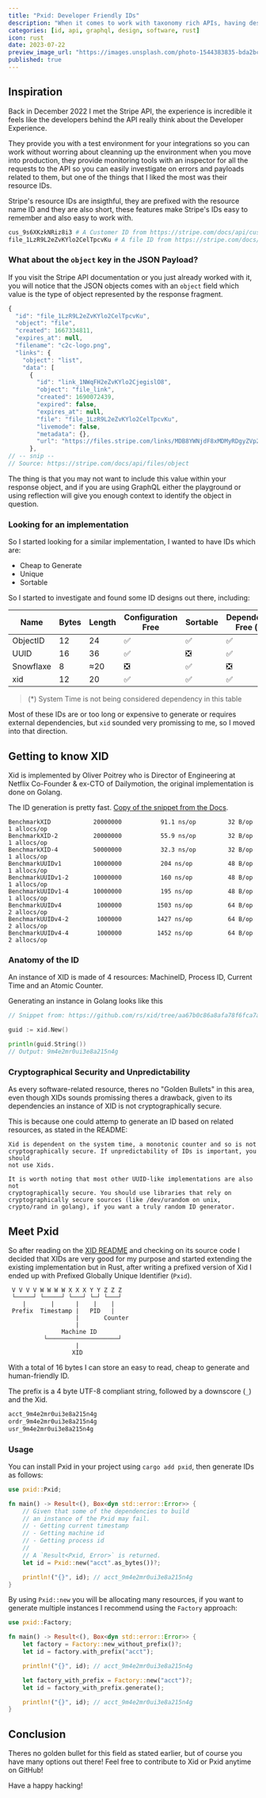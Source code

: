 ```yaml
---
title: "Pxid: Developer Friendly IDs"
description: "When it comes to work with taxonomy rich APIs, having descriptive IDs that provides context about the resource in question is crucial"
categories: [id, api, graphql, design, software, rust]
icon: rust
date: 2023-07-22
preview_image_url: "https://images.unsplash.com/photo-1544383835-bda2bc66a55d?ixlib=rb-4.0.3&ixid=M3wxMjA3fDB8MHxwaG90by1wYWdlfHx8fGVufDB8fHx8fA%3D%3D&auto=format&fit=crop&w=2272&q=1"
published: true
---
```


## Inspiration

Back in December 2022 I met the Stripe API, the experience is incredible it
feels like the developers behind the API really think about the Developer
Experience.

They provide you with a test environment for your integrations so you can work
without worring about cleanning up the environment when you move into production,
they provide monitoring tools with an inspector for all the requests to the API
so you can easily investigate on errors and payloads related to them, but one
of the things that I liked the most was their resource IDs.

Stripe's resource IDs are insigthful, they are prefixed with the resource name
ID and they are also short, these features make Stripe's IDs easy to remember
and also easy to work with.

```bash
cus_9s6XKzkNRiz8i3 # A Customer ID from https://stripe.com/docs/api/customers
file_1LzR9L2eZvKYlo2CelTpcvKu # A file ID from https://stripe.com/docs/api/files
```

### What about the `object` key in the JSON Payload?

If you visit the Stripe API documentation or you just already worked with it,
you will notice that the JSON objects comes with an `object` field which value
is the type of object represented by the response fragment.

```js
{
  "id": "file_1LzR9L2eZvKYlo2CelTpcvKu",
  "object": "file",
  "created": 1667334811,
  "expires_at": null,
  "filename": "c2c-logo.png",
  "links": {
    "object": "list",
    "data": [
      {
        "id": "link_1NWqFH2eZvKYlo2CjegislO8",
        "object": "file_link",
        "created": 1690072439,
        "expired": false,
        "expires_at": null,
        "file": "file_1LzR9L2eZvKYlo2CelTpcvKu",
        "livemode": false,
        "metadata": {},
        "url": "https://files.stripe.com/links/MDB8YWNjdF8xMDMyRDgyZVp2S1lsbzJDfGZsX3Rlc3RfVzVXajVISGh0UEYwSTdMdno2Zjd5OTQx006747U4IB"
      },
// -- snip --
// Source: https://stripe.com/docs/api/files/object
```

The thing is that you may not want to include this value within your response
object, and if you are using GraphQL either the playground or using reflection
will give you enough context to identify the object in question.

### Looking for an implementation

So I started looking for a similar implementation, I wanted to have IDs which
are:

- Cheap to Generate
- Unique
- Sortable

So I started to investigate and found some ID designs out there, including:

| Name | Bytes | Length | Configuration Free | Sortable | Dependency Free (*) |
| --- | --- | --- | --- | --- | --- |
| ObjectID | 12 | 24 | ✅ | ✅ | ✅ |
| UUID | 16 | 36 | ✅ | ❎ | ✅ |
| Snowflaxe | 8 | ≈20 | ❎ | ✅ | ❎ |
| xid | 12 | 20 | ✅ | ✅ | ✅ |

> (*) System Time is not being considered dependency in this table

Most of these IDs are or too long or expensive to generate or requires
external dependencies, but `xid` sounded very promissing to me, so I moved into
that direction.

## Getting to know XID

Xid is implemented by Oliver Poitrey who is Director of Engineering at Netflix
Co-Founder & ex-CTO of Dailymotion, the original implementation is done on
Golang.

The ID generation is pretty fast. [Copy of the snippet from the Docs][1].

```
BenchmarkXID        	20000000	       91.1 ns/op	      32 B/op	       1 allocs/op
BenchmarkXID-2      	20000000	       55.9 ns/op	      32 B/op	       1 allocs/op
BenchmarkXID-4      	50000000	       32.3 ns/op	      32 B/op	       1 allocs/op
BenchmarkUUIDv1     	10000000	       204 ns/op	      48 B/op	       1 allocs/op
BenchmarkUUIDv1-2   	10000000	       160 ns/op	      48 B/op	       1 allocs/op
BenchmarkUUIDv1-4   	10000000	       195 ns/op	      48 B/op	       1 allocs/op
BenchmarkUUIDv4     	 1000000	      1503 ns/op	      64 B/op	       2 allocs/op
BenchmarkUUIDv4-2   	 1000000	      1427 ns/op	      64 B/op	       2 allocs/op
BenchmarkUUIDv4-4   	 1000000	      1452 ns/op	      64 B/op	       2 allocs/op
```

### Anatomy of the ID

An instance of XID is made of 4 resources: MachineID, Process ID, Current Time
and an Atomic Counter.

Generating an instance in Golang looks like this

```go
// Snippet from: https://github.com/rs/xid/tree/aa67b0c86a8afa78f6fca7a3111d33fef696f90f#usage

guid := xid.New()

println(guid.String())
// Output: 9m4e2mr0ui3e8a215n4g
```

### Cryptographical Security and Unpredictability

As every software-related resource, theres no "Golden Bullets" in this area,
even though XIDs sounds promissing theres a drawback, given to its dependencies
an instance of XID is not cryptographically secure.

This is because one could attemp to generate an ID based on related resources,
as stated in the README:

```
Xid is dependent on the system time, a monotonic counter and so is not
cryptographically secure. If unpredictability of IDs is important, you should
not use Xids.

It is worth noting that most other UUID-like implementations are also not
cryptographically secure. You should use libraries that rely on
cryptographically secure sources (like /dev/urandom on unix,
crypto/rand in golang), if you want a truly random ID generator.
```

## Meet Pxid

So after reading on the [XID README][2] and checking on its source code I decided
that XIDs are very good for my purpose and started extending the existing
implementation but in Rust, after writing a prefixed version of Xid I ended up
with Prefixed Globally Unique Identifier (`Pxid`).

```
 V V V V W W W W X X X Y Y Z Z Z
 └─────┘ └─────┘ └───┘ └─┘ └───┘
    |       |      |    |    |
 Prefix  Timestamp |   PID   |
                   |       Counter
                   |
               Machine ID
          └────────────────────┘
                   |
                  XID
```

With a total of 16 bytes I can store an easy to read, cheap to generate and
human-friendly ID.

The prefix is a 4 byte UTF-8 compliant string, followed by a downscore (`_`) and
the Xid.

```txt
acct_9m4e2mr0ui3e8a215n4g
ordr_9m4e2mr0ui3e8a215n4g
usr_9m4e2mr0ui3e8a215n4g
```

### Usage

You can install Pxid in your project using `cargo add pxid`, then generate IDs
as follows:

```rust
use pxid::Pxid;

fn main() -> Result<(), Box<dyn std::error::Error>> {
    // Given that some of the dependencies to build
    // an instance of the Pxid may fail.
    // - Getting current timestamp
    // - Getting machine id
    // - Getting process id
    //
    // A `Result<Pxid, Error>` is returned.
    let id = Pxid::new("acct".as_bytes())?;

    println!("{}", id); // acct_9m4e2mr0ui3e8a215n4g
}
```

By using `Pxid::new` you will be allocating many resources, if you want to
generate multiple instances I recommend using the `Factory` approach:

```rust
use pxid::Factory;

fn main() -> Result<(), Box<dyn std::error::Error>> {
    let factory = Factory::new_without_prefix()?;
    let id = factory.with_prefix("acct");

    println!("{}", id); // acct_9m4e2mr0ui3e8a215n4g

    let factory_with_prefix = Factory::new("acct")?;
    let id = factory_with_prefix.generate();

    println!("{}", id); // acct_9m4e2mr0ui3e8a215n4g
}
```

## Conclusion

Theres no golden bullet for this field as stated earlier, but of course you have
many options out there! Feel free to contribute to Xid or Pxid anytime on GitHub!

Have a happy hacking!

[1]: https://github.com/rs/xid/tree/aa67b0c86a8afa78f6fca7a3111d33fef696f90f#benchmark
[2]: https://github.com/rs/xid/blob/aa67b0c86a8afa78f6fca7a3111d33fef696f90f/README.md
